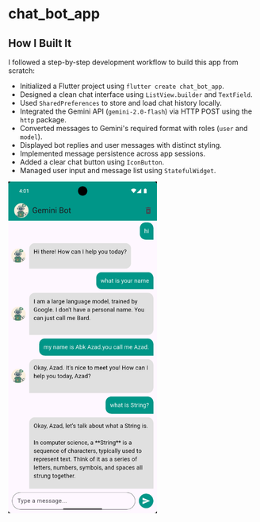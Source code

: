 # chat_bot_app

## How I Built It

I followed a step-by-step development workflow to build this app from scratch:

- Initialized a Flutter project using `flutter create chat_bot_app`.
- Designed a clean chat interface using `ListView.builder` and `TextField`.
- Used `SharedPreferences` to store and load chat history locally.
- Integrated the Gemini API (`gemini-2.0-flash`) via HTTP POST using the `http` package.
- Converted messages to Gemini's required format with roles (`user` and `model`).
- Displayed bot replies and user messages with distinct styling.
- Implemented message persistence across app sessions.
- Added a clear chat button using `IconButton`.
- Managed user input and message list using `StatefulWidget`.

<img src="assets/chat_screen.png" alt="App Screenshot" width="300"/>
